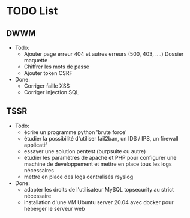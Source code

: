 # TODO List

## DWWM
- Todo:
    - Ajouter page erreur 404 et autres erreurs (500, 403, ....) Dossier maquette
    - Chiffrer les mots de passe
    - Ajouter token CSRF
- Done:
    - Corriger faille XSS
    - Corriger injection SQL

## TSSR
- Todo:
    - écrire un programme python 'brute force'
    - étudier la possibilité d'utiliser fail2ban, un IDS / IPS, un firewall applicatif
    - essayer une solution pentest (burpsuite ou autre)
    - étudier les paramètres de apache et PHP pour configurer une machine de developpement et mettre en place tous les logs nécessaires
    - mettre en place des logs centralisés rsyslog
- Done:
    - adapter les droits de l'utilisateur MySQL topsecurity au strict nécessaire
    - installation d'une VM Ubuntu server 20.04 avec docker pour héberger le serveur web